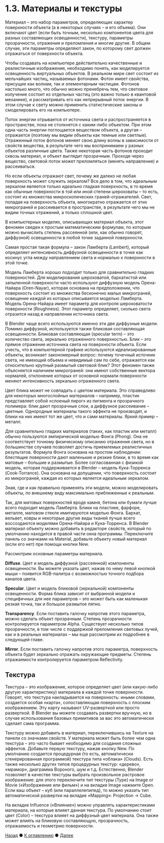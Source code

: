 # 1.3. Материалы и текстуры
Материал – это набор параметров, определяющих характер поверхности объекта (а в некоторых случаях – и его объема). Они включают цвет (если быть точным, несколько компонентов цвета для разных составляющих освещенности), текстуру, параметры прозрачности, отражения и преломления и многие другие. В общем случае, эти параметры определяют закон, по которому свет должен отражаться от поверхности объекта. 

Чтобы создавать на компьютере действительно качественные и реалистичные изображения, необходимо понять, как моделируется освещенность виртуальных объектов. В реальном мире свет состоит из мельчайших частиц, называемых фотонами. Фотон имеет свойства, присущие как волнам, так и элементарным частицам. Фотонов настолько много, что обычно можно пренебречь тем, что световое излучение состоит из отдельных частиц (это важно только в квантовой механике), и рассматривать его как непрерывный поток энергии. В этом случае к свету можно применить статистические законы и смоделировать его на компьютере. 

Поток энергии отрывается от источника света и распространяется в пространстве, пока не столкнется с каким-либо объектом. При этом одна часть энергии поглощается веществом объекта, а другая – отражается (поэтому мы видим объекты как темные или светлые). Отраженный поток фотонов меняет свою длину волны в зависимости от свойств вещества, в результате чего мы воспринимаем у разных объектов различные цвета. Также некоторая часть фотонов проходит сквозь материал, и объект выглядит прозрачным. Проходя через вещество, световой поток может преломляться (менять направление) и рассеиваться. 

Но если объекты отражают свет, почему же далеко не любая поверхность может служить зеркалом? Все дело в том, что идеальным зеркалом является только идеально гладкая поверхность, в то время как обычные поверхности в той или иной степени шероховаты – то есть, состоят из множества микроскопических граней-отражателей. Свет, попадая на поверхность объекта, многократно отражается от этих микрограней и рассеивается в пространстве, в результате чего мы не видим точных отражений, а только сплошной цвет. 

В компьютерных моделях, описывающих материал объекта, этот феномен сведен к простым математическим формулам, по которым можно вычислить степень рассеянной (или, как обычно говорят, диффузной) освещенности в любой точке заданной поверхности. 

Самая простая такая формула – закон Ламберта (Lambert), который определяет интенсивность диффузной освещенности в точке как косинус угла между направлением света и нормалью к поверхности в этой точке. 

Модель Ламберта хорошо подходит только для сравнительно гладких поверхностей. Для моделирования шероховатой, бархатистой или запыленной поверхности часто используют диффузную модель Орена-Найара (Oren-Nayar), которая основана на предположении, что поверхность состоит из множества бесконечно малых микрограней, освещение каждой из которых описывается моделью Ламберта. Модель Орена-Найара имеет параметр для контроля шероховатости поверхности (Roughness). Этот параметр определяет, сколько света отразится назад в направлении источника света. 

В Blender чаще всего используются именно эти две диффузные модели. Помимо диффузной, используется также бликовая составляющая освещенности. Бликовая составляющая (specular term) – это количество света, зеркально отраженного поверхностью. Блик – это прямое отражение источника света на поверхности объекта. Если учесть, что в компьютерной графике используются идеализированные объекты, возникает закономерный вопрос: почему точечный источник света, не имеющий объема и невидимый сам по себе, отражается как относительно крупный размытый световой блик? Этот феномен также объясняется наличием микрограней: они имеют собственные вектора нормалей, отклонение которых от основной нормали поверхности меняют интенсивность зеркально отраженного света. 

Цвет блика может не совпадать с цветом материала. Это справедливо для некоторых многослойных материалов – например, пластик представляет собой «слоеный пирог» из пигмента и прозрачного полимера: блик дают прозрачные слои, а диффузное рассеивание – цветные. Однородные материалы такого эффекта не производят, и блики на них имеют тот же цвет, что и сами материалы. Яркий пример – металл. 

Для сравнительно гладких материалов (таких, как пластик или металл) обычно пользуются эмпирической моделью Фонга (Phong). Она не соответствует точному физическому описанию отражения света, но в большинстве случаев позволяет достичь приемлемых реалистичных результатов. Формула Фонга основана на простом наблюдении: блестящие поверхности дают маленькие и резкие блики, в то время как матовые – большие и размытые. Более согласованная с физикой модель, которая поддерживается в Blender – модель Кука-Торренса (Cook-Torrance). Она основана на допущении, что поверхность состоит из микрограней, каждая из которых является идеальным зеркалом. 

Зная, где и как правильно применять эти модели, можно моделировать объекты, по внешнему виду максимально приближенные к реальным. 

Так, для матовых поверхностей вроде камня, бетона или бумаги лучше всего подходит модель Ламберта. Блики на пластике, фарфоре, металле, матовом стекле имитируются моделью Фонга. Бархат, вельвет, ковры и некоторые другие виды тканей лучше всего воссоздаются моделями Орена-Найара и Кука-Торренса. 
В Blender материал объекту можно добавить в редакторе свойств, который по умолчанию находится в правой части окна программы. Переключите панель со значками на Material, добавьте объекту новый материал (если его нет) при помощи кнопки New. 

Рассмотрим основные параметры материала.
 
**Diffuse**. Цвет и модель диффузной (рассеянной) компоненты освещенности. Вы можете указать цвет, нажав по нему левой кнопкой мыши – появится RGB-палитра с возможностью точного подбора каналов цвета. 

**Specular**. Цвет и модель бликовой (зеркальной) компоненты освещенности. Форма блика зависит от выбранной модели и специфичных для нее параметров – это может быть как маленькая резкая точка, так и большое размытое пятно. 

**Transparency**. Если поставить галочку напротив этого параметра, можно сделать объект прозрачным. Степень прозрачности контролируется параметром Alpha. Существует несколько типов прозрачности, в том числе с поддержкой преломления световых лучей, как и в реальных материалах – мы еще рассмотрим их подробнее в следующей главе. 

**Mirror**. Если поставить галочку напротив этого параметра, поверхность объекта будет зеркально отражать окружающие предметы. Степень отражаемости контролируется параметром Reflectivity. 

## Текстура
Текстура – это изображение, которое определяет цвет (или какую-либо другую характеристику) материала в каждой точке поверхности. Говорят, что текстура накладывается на поверхность: иными словами, создается особая «карта», сопоставляющая поверхность с плоским изображением. Эту карту называют UV-разверткой или просто разверткой. В Blender вы можете создавать развертки вручную, но в случае использования базовых примитивов за вас это автоматически сделает сама программа. 

Текстуру можно добавить в материал, переключившись на Texture на панели со значками свойств. У материала может быть более чем одна текстура – это часто бывает необходимо для создания сложных эффектов. Добавьте первую текстуру, нажав кнопку New. По умолчанию создается процедурная (то есть, автоматически сгенерированная программой) текстура типа «облака» (Clouds). Есть также несколько других типов процедурных текстур: «дерево», «мрамор», диаграмма Вороного, шум и т.д. Естественно, Blender позволяет в качестве текстуры выбрать произвольное растровое изображение: для этого переключите тип текстуры (Type) на Image or Movie («Изображение или фильм») и на вкладке Image нажмите Open. Если ваш объект – куб (или параллелепипед), то можно указать тип автоматической развертки на вкладке «Mapping»: Projection -> Cube. 

На вкладке Influence («Влияние») можно управлять характеристиками материала, на которые влияет данная текстура. По умолчанию стоит цвет (Color) – текстура влияет на диффузный цвет материала. Она также может влиять на бликовую составляющую, прозрачность, отражаемость и геометрию поверхности.

[Назад](editing) ● [К оглавлению](../index) ● [Далее](rendering) 

